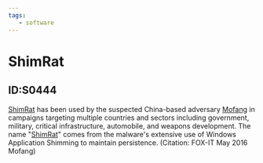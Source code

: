 ```yaml
---
tags:
   - software
---
```

# ShimRat
## ID:S0444
[ShimRat](/mitre/software/S0444) has been used by the suspected China-based adversary [Mofang](/mitre/groups/G0103) in campaigns targeting multiple countries and sectors including government, military, critical infrastructure, automobile, and weapons development. The name "[ShimRat](/mitre/software/S0444)" comes from the malware's extensive use of Windows Application Shimming to maintain persistence. (Citation: FOX-IT May 2016 Mofang)
